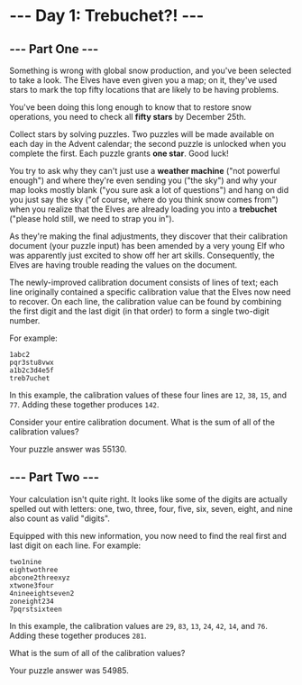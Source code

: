 # --- Day 1: Trebuchet?! ---

## --- Part One ---

Something is wrong with global snow production, and you've been selected to take a look.
The Elves have even given you a map;
on it, they've used stars to mark the top fifty locations that are likely to be having problems.

You've been doing this long enough to know that to restore snow operations,
you need to check all **fifty stars** by December 25th.

Collect stars by solving puzzles.
Two puzzles will be made available on each day in the Advent calendar;
the second puzzle is unlocked when you complete the first.
Each puzzle grants **one star**. Good luck!

You try to ask why they can't just use a **weather machine** ("not powerful enough") and
where they're even sending you ("the sky") and why your map looks mostly blank
("you sure ask a lot of questions") and hang on did you just say the sky
("of course, where do you think snow comes from") when you realize that the Elves
are already loading you into a **trebuchet** ("please hold still, we need to strap you in").

As they're making the final adjustments, they discover that their calibration document (your puzzle input) has been
amended by a very young Elf who was apparently just excited to show off her art skills. Consequently, the Elves are
having trouble reading the values on the document.

The newly-improved calibration document consists of lines of text; each line originally contained a specific calibration
value that the Elves now need to recover. On each line, the calibration value can be found by combining the first digit
and the last digit (in that order) to form a single two-digit number.

For example:

```
1abc2
pqr3stu8vwx
a1b2c3d4e5f
treb7uchet
```

In this example, the calibration values of these four lines are `12`, `38`, `15`, and `77`.
Adding these together produces `142`.

Consider your entire calibration document.
What is the sum of all of the calibration values?

Your puzzle answer was 55130.

## --- Part Two ---

Your calculation isn't quite right. It looks like some of the digits are actually spelled out with letters: one, two,
three, four, five, six, seven, eight, and nine also count as valid "digits".

Equipped with this new information, you now need to find the real first and last digit on each line. For example:

```
two1nine
eightwothree
abcone2threexyz
xtwone3four
4nineeightseven2
zoneight234
7pqrstsixteen
```

In this example, the calibration values are `29`, `83`, `13`, `24`,
`42`, `14`, and `76`. Adding these together produces `281`.

What is the sum of all of the calibration values?

Your puzzle answer was 54985.